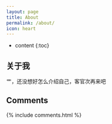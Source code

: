 ```yaml
---
layout: page
title: About
permalink: /about/
icon: heart
---
```


* content
{:toc}

## 关于我

艹，还没想好怎么介绍自己，客官次再来吧

## Comments

{% include comments.html %}
